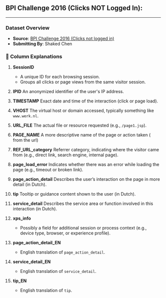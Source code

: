 ## BPI Challenge 2016 (Clicks NOT Logged In):

---

### **Dataset Overview**
- **Source**: [BPI Challenge 2016 (Clicks not logged in)](https://data.4tu.nl/articles/_/12708596/1)
- **Submitting By**: Shaked Chen
### 🧾 **Column Explanations**

1. **SessionID**  
   - A unique ID for each browsing session.  
   - Groups all clicks or page views from the same visitor session.

2. **IPID**  An anonymized identifier of the user's IP address.

3. **TIMESTAMP**  Exact date and time of the interaction (click or page load).  

4. **VHOST**  The virtual host or domain accessed, typically something like `www.werk.nl`.  

5. **URL_FILE**  The actual file or resource requested (e.g., `/page1.jsp`).  

6. **PAGE_NAME**  A more descriptive name of the page or action taken ( from the url)

7. **REF_URL_category**  Referrer category, indicating where the visitor came from (e.g., direct link, search engine, internal page).  

8. **page_load_error**  Indicates whether there was an error while loading the page (e.g., timeout or broken link).  

9. **page_action_detail**  Describes the user’s interaction on the page in more detail (in Dutch).  

10. **tip**  Tooltip or guidance content shown to the user (in Dutch). 

11. **service_detail**  Describes the service area or function involved in this interaction (in Dutch).  

12. **xps_info**  
    - Possibly a field for additional session or process context (e.g., device type, browser, or experience profile).  

13. **page_action_detail_EN**  
    - English translation of `page_action_detail`.  

14. **service_detail_EN**  
    - English translation of `service_detail`.  

15. **tip_EN**  
    - English translation of `tip`.  

